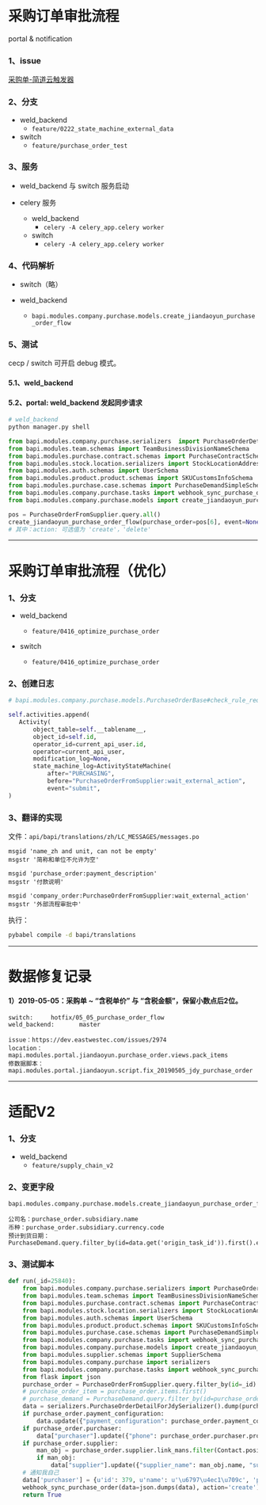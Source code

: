 # 采购订单审批流程

portal & notification

### 1、issue

[采购单-简道云触发器](https://dev.eastwestec.cn/projects/cecp/wiki/%E9%87%87%E8%B4%AD%E5%8D%95-%E7%AE%80%E9%81%93%E4%BA%91%E8%A7%A6%E5%8F%91%E5%99%A8)

### 2、分支
- weld_backend
    - `feature/0222_state_machine_external_data`  
- switch
    - `feature/purchase_order_test`  

### 3、服务

- weld_backend 与 switch 服务启动

- celery 服务
    - weld_backend
        - `celery -A celery_app.celery worker`  
    - switch
        - `celery -A celery_app.celery worker`  

### 4、代码解析
- switch（略）

- weld_backend
    - `bapi.modules.company.purchase.models.create_jiandaoyun_purchase_order_flow`


### 5、测试

cecp / switch 可开启 debug 模式。

#### 5.1、weld_backend 


#### 5.2、portal: weld_backend 发起同步请求

```bash
# weld_backend
python manager.py shell
```

```python
from bapi.modules.company.purchase.serializers  import PurchaseOrderDetailSerializer
from bapi.modules.team.schemas import TeamBusinessDivisionNameSchema
from bapi.modules.purchase.contract.schemas import PurchaseContractSchema
from bapi.modules.stock.location.serializers import StockLocationAddressSerializer
from bapi.modules.auth.schemas import UserSchema
from bapi.modules.product.product.schemas import SKUCustomsInfoSchema
from bapi.modules.purchase.case.schemas import PurchaseDemandSimpleSchema
from bapi.modules.company.purchase.tasks import webhook_sync_purchase_order
from bapi.modules.company.purchase.models import create_jiandaoyun_purchase_order_flow

pos = PurchaseOrderFromSupplier.query.all()
create_jiandaoyun_purchase_order_flow(purchase_order=pos[6], event=None, action='create')
# 其中：action: 可选值为 'create'，'delete'

```

---

# 采购订单审批流程（优化）

### 1、分支
- weld_backend
    - `feature/0416_optimize_purchase_order`

- switch
    - `feature/0416_optimize_purchase_order`

### 2、创建日志

```python
# bapi.modules.company.purchase.models.PurchaseOrderBase#check_rule_request_leader_review

self.activities.append(
   Activity(
       object_table=self.__tablename__,
       object_id=self.id,
       operator_id=current_api_user.id,
       operator=current_api_user,
       modification_log=None,
       state_machine_log=ActivityStateMachine(
           after="PURCHASING",
           before="PurchaseOrderFromSupplier:wait_external_action",
           event="submit",  
)
```
       
### 3、翻译的实现

文件：`api/bapi/translations/zh/LC_MESSAGES/messages.po`

```po     
msgid 'name_zh and unit, can not be empty'
msgstr '简称和单位不允许为空'

msgid 'purchase_order:payment_description'
msgstr '付款说明'

msgid 'company_order:PurchaseOrderFromSupplier:wait_external_action'
msgstr '外部流程审批中'
```

执行：
```bash
pybabel compile -d bapi/translations
```

---

# 数据修复记录

#### 1）2019-05-05：采购单 ~ “含税单价” 与 “含税金额”，保留小数点后2位。
```
switch:  	hotfix/05_05_purchase_order_flow  
weld_backend: 		master  

issue：https://dev.eastwestec.com/issues/2974  
location：mapi.modules.portal.jiandaoyun.purchase_order.views.pack_items  
修数据脚本：mapi.modules.portal.jiandaoyun.script.fix_20190505_jdy_purchase_order  
```

---

# 适配V2

### 1、分支
- weld_backend
    - `feature/supply_chain_v2`  


### 2、变更字段
```
bapi.modules.company.purchase.models.create_jiandaoyun_purchase_order_flow

公司名：purchase_order.subsidiary.name
币种：purchase_order.subsidiary.currency.code
预计到货日期：PurchaseDemand.query.filter_by(id=data.get('origin_task_id')).first().eta
```

### 3、测试脚本
```python
def run(_id=25840):
    from bapi.modules.company.purchase.serializers import PurchaseOrderDetailSerializer
    from bapi.modules.team.schemas import TeamBusinessDivisionNameSchema
    from bapi.modules.purchase.contract.schemas import PurchaseContractSchema
    from bapi.modules.stock.location.serializers import StockLocationAddressSerializer
    from bapi.modules.auth.schemas import UserSchema
    from bapi.modules.product.product.schemas import SKUCustomsInfoSchema
    from bapi.modules.purchase.case.schemas import PurchaseDemandSimpleSchema
    from bapi.modules.company.purchase.tasks import webhook_sync_purchase_order
    from bapi.modules.company.purchase.models import create_jiandaoyun_purchase_order_flow
    from bapi.modules.supplier.schemas import SupplierSchema
    from bapi.modules.company.purchase import serializers
    from bapi.modules.company.purchase.tasks import webhook_sync_purchase_order
    from flask import json
    purchase_order = PurchaseOrderFromSupplier.query.filter_by(id=_id).first()
    # purchase_order_item = purchase_order.items.first()
    # purchase_demand = PurchaseDemand.query.filter_by(id=purchase_order_item.origin_task_id).first()
    data = serializers.PurchaseOrderDetailForJdySerializer().dump(purchase_order).data
    if purchase_order.payment_configuration:
        data.update({"payment_configuration": purchase_order.payment_configuration.show()})
    if purchase_order.purchaser:
        data["purchaser"].update({"phone": purchase_order.purchaser.profile.phone})
    if purchase_order.supplier:
        man_obj = purchase_order.supplier.link_mans.filter(Contact.position == '合同联系人').first()
        if man_obj:
            data["supplier"].update({"supplier_name": man_obj.name, "supplier_name_phone": man_obj.telephone})
    # 通知我自己
    data['purchaser'] = {u'id': 379, u'name': u'\u6797\u4ec1\u709c', 'phone': None}
    webhook_sync_purchase_order(data=json.dumps(data), action='create')
    return True
```
